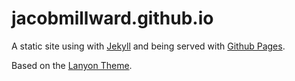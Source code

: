 # jacobmillward.github.io

A static site using with [Jekyll](http://www.jekyllrb.com) and being served with [Github Pages](https://pages.github.com).

Based on the [Lanyon Theme](http://lanyon.getpoole.com).